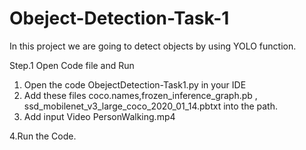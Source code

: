# Obeject-Detection-Task-1

In this project we are going to detect objects by using YOLO function.

Step.1 Open Code file and Run
1. Open the code ObejectDetection-Task1.py in your IDE
2. Add these files coco.names,frozen_inference_graph.pb , ssd_mobilenet_v3_large_coco_2020_01_14.pbtxt into the path.
3. Add input Video PersonWalking.mp4

4.Run the Code.
